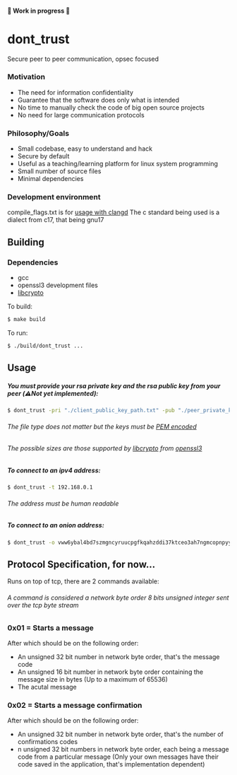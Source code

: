 #### 🚧 Work in progress 🚧
# dont_trust

Secure peer to peer communication, opsec focused

### Motivation

- The need for information confidentiality
- Guarantee that the software does only what is intended
- No time to manually check the code of big open source projects
- No need for large communication protocols

### Philosophy/Goals

- Small codebase, easy to understand and hack
- Secure by default
- Useful as a teaching/learning platform for linux system programming
- Small number of source files
- Minimal dependencies

### Development environment
compile_flags.txt is for [usage with clangd](https://clangd.llvm.org/design/compile-commands#compilation-databases)
The c standard being used is a dialect from c17, that being gnu17

## Building
### Dependencies
- gcc
- openssl3 development files
- [libcrypto](https://www.openssl.org/docs/man3.0/man7/crypto.html)

To build:
```bash
$ make build
```
To run:
```bash
$ ./build/dont_trust ...
```

## Usage

##### You must provide your rsa private key and the rsa public key from your peer (⚠️Not yet implemented):
```bash
$ dont_trust -pri "./client_public_key_path.txt" -pub "./peer_private_key_path.pem"
```
###### The file type does not matter but the keys must be [PEM encoded](https://www.rfc-editor.org/rfc/rfc7468)
###### The possible sizes are those supported by [libcrypto](https://www.openssl.org/docs/man3.0/man7/crypto.html) from [openssl3](https://www.openssl.org/)
##### To connect to an ipv4 address:
```bash
$ dont_trust -t 192.168.0.1
```
###### The address must be human readable
##### To connect to an onion address:
```bash
$ dont_trust -o vww6ybal4bd7szmgncyruucpgfkqahzddi37ktceo3ah7ngmcopnpyyd.onion
```

## Protocol Specification, for now...

Runs on top of tcp, there are 2 commands available:
###### A command is considered a network byte order 8 bits unsigned integer sent over the tcp byte stream

### 0x01 = Starts a message
After which should be on the following order:<br>

- An unsigned 32 bit number in network byte order, that's the message code
- An unsigned 16 bit number in network byte order containing the message size in bytes (Up to a maximum of 65536)
- The acutal message

### 0x02 = Starts a message confirmation
After which should be on the following order:<br>

- An unsigned 32 bit number in network byte order, that's the number of confirmations codes
- n unsigned 32 bit numbers in network byte order, each being a message code from a particular message (Only your own messages have their code saved in the application, that's implementation dependent)
